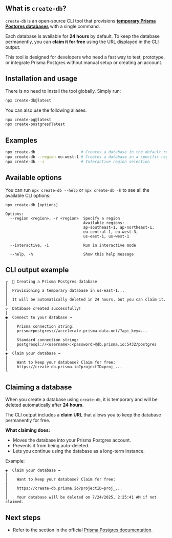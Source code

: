 ## **What is `create-db`?**

`create-db` is an open-source CLI tool that provisions [**temporary Prisma Postgres databases**](https://www.prisma.io/postgres?utm_source=create_db_npm_docs) with a single command.

Each database is available for **24 hours** by default. To keep the database permanently, you can **claim it for free** using the URL displayed in the CLI output.

This tool is designed for developers who need a fast way to test, prototype, or integrate Prisma Postgres without manual setup or creating an account.

## **Installation and usage**

There is no need to install the tool globally. Simply run:

```bash
npx create-db@latest
```

You can also use the following aliases:

```bash
npx create-pg@latest
npx create-postgres@latest
```

## **Examples**

```bash
npx create-db                    # Creates a database in the default region
npx create-db --region eu-west-1 # Creates a database in a specific region
npx create-db --i                # Interactive region selection

```

## **Available options**

You can run `npx create-db --help` or `npx create-db -h` to see all the available CLI options:

```
npx create-db [options]

Options:
  --region <region>, -r <region>  Specify a region
                                  Available regions:
                                  ap-southeast-1, ap-northeast-1,
                                  eu-central-1, eu-west-3,
                                  us-east-1, us-west-1

  --interactive, -i               Run in interactive mode

  --help, -h                      Show this help message

```

## **CLI output example**

```
┌  🚀 Creating a Prisma Postgres database
│
│  Provisioning a temporary database in us-east-1...
│
│  It will be automatically deleted in 24 hours, but you can claim it.
│
◇  Database created successfully!
│
●  Connect to your database →
│
│    Prisma connection string:
│    prisma+postgres://accelerate.prisma-data.net/?api_key=...
│
│    Standard connection string:
│    postgresql://<username>:<password>@db.prisma.io:5432/postgres
│
◆  Claim your database →
│
│    Want to keep your database? Claim for free:
│    https://create-db.prisma.io?projectID=proj_...
└

```

## **Claiming a database**

When you create a database using `create-db`, it is temporary and will be deleted automatically after **24 hours**.

The CLI output includes a **claim URL** that allows you to keep the database permanently for free.

**What claiming does:**

- Moves the database into your Prisma Postgres account.
- Prevents it from being auto-deleted.
- Lets you continue using the database as a long-term instance.

Example:

```
◆  Claim your database →
│
│    Want to keep your database? Claim for free:
|
│    https://create-db.prisma.io?projectID=proj_...
│
│    Your database will be deleted on 7/24/2025, 2:25:41 AM if not claimed.
```

## **Next steps**

- Refer to the section in the official [Prisma Postgres documentation](https://www.prisma.io/docs/postgres/introduction/npx-create-db).
